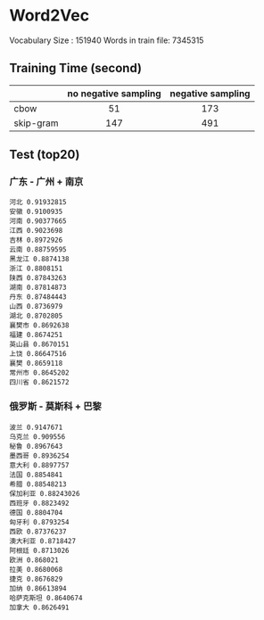 # Word2Vec

Vocabulary Size : 151940
Words in train file: 7345315

## Training Time (second)

||no negative sampling| negative sampling|
|-----|:-----:|:-----:|
|cbow|51|173|
|skip-gram|147|491|

## Test (top20)

### 广东 - 广州 + 南京
```
河北 0.91932815
安徽 0.9100935
河南 0.90377665
江西 0.9023698
吉林 0.8972926
云南 0.88759595
黑龙江 0.8874138
浙江 0.8808151
陕西 0.87843263
湖南 0.87814873
丹东 0.87484443
山西 0.8736979
湖北 0.8702805
襄樊市 0.8692638
福建 0.8674251
英山县 0.8670151
上饶 0.86647516
襄樊 0.8659118
常州市 0.8645202
四川省 0.8621572
```

### 俄罗斯 - 莫斯科 + 巴黎
```
波兰 0.9147671
乌克兰 0.909556
秘鲁 0.8967643
墨西哥 0.8936254
意大利 0.8897757
法国 0.8854841
希腊 0.88548213
保加利亚 0.88243026
西班牙 0.8823492
德国 0.8804704
匈牙利 0.8793254
西欧 0.87376237
澳大利亚 0.8718427
阿根廷 0.8713026
欧洲 0.868021
拉美 0.8680068
捷克 0.8676829
加纳 0.86613894
哈萨克斯坦 0.8640674
加拿大 0.8626491
```
